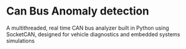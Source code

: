 # Can Bus Anomaly detection
A multithreaded, real time CAN bus analyzer built in Python using SocketCAN, designed for vehicle diagnostics and embedded systems simulations
